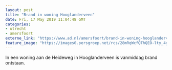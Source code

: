```yaml
---
layout: post
title: "Brand in woning Hooglanderveen"
date: Fri, 17 May 2019 11:04:48 GMT
categories: 
- utrecht 
- amersfoort 
externe_link: "https://www.ad.nl/amersfoort/brand-in-woning-hooglanderveen~a28fbdfa/"
feature_image: "https://images0.persgroep.net/rcs/28mRqWcfQThQEO-lty_4ykRIJyc/diocontent/148599298/_fitwidth/400/?appId=21791a8992982cd8da851550a453bd7f&quality=0.7"
---
```


In een woning aan de Heideweg in Hooglanderveen is vanmiddag brand ontstaan.
